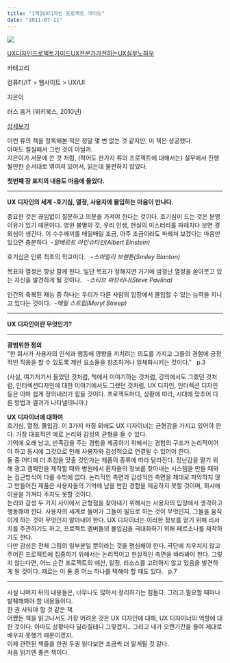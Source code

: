```yaml
---
title: "[책]UX디자인 프로젝트 가이드"
date: "2011-07-11"
---
```


[![](http://book.daum-img.net/R72x100/BOK0000934953811)](http://book.daum.net/detail/book.do?bookid=BOK0000934953811)

[UX디자인프로젝트가이드UX전문가가전하는UX실무노하우](http://book.daum.net/detail/book.do?bookid=BOK0000934953811)

카테고리

컴퓨터/IT > 웹사이트 > UX/UI

지은이

러스 웅거 (위키북스, 2010년)

[상세보기](http://book.daum.net/detail/book.do?bookid=BOK0000934953811)

  
이런 류의 책을 정독해본 적은 정말 몇 번 없는 것 같지만, 이 책은 성공했다.  
아마도 절실해서 그런 것이 아닐까.  
지은이가 서문에 쓴 것 처럼, (적어도 한가지 류의 프로젝트에 대해서는) 실무에서 진행될만한 순서대로 엮여져 있어서, 읽는데 불편하지 않았다.  
  
**첫번째 장 표지의 내용도 마음에 들었다.**  

* * *

**UX 디자인의 세계 -호기심, 열정, 사용자에 몰입하는 마음이 만나다.**  
  
중요한 것은 끊임없이 질문하고 의문을 가져야 한다는 것이다. 호기심이 드는 것은 분명 이유가 있기 때문이다. 영원 불멸의 것, 우리 인생, 현실의 미스터리를 파헤치다 보면 경외심이 생긴다. 이 수수께끼를 매일매일 조금, 아주 조금이라도 파헤쳐 보겠다는 마음만 있으면 충분하다  _\-알베르트 아인슈타인(Albert Einstein)_  
  
호기심은 인류 최초의 학교이다.   _\-스마일리 브랜튼(Smiley Blanton)_  
  
목표와 열정은 항상 함께 한다. 일단 목표가 정해지면 거기에 엄청난 열정을 쏟아붓고 있는 자신을 발견하게 될 것이다.   _\-스티브 파브리나(Steve Pavlina)_  
  
인간의 축복된 재능 중 하나는 우리가 다른 사람의 입장에서 몰입할 수 있는 능력을 지니고 있다는 것이다.  _\-메릴 스트립(Meryl Streep)_   

* * *

  
  
**UX 디자인이란 무엇인가?**  

* * *

**광범위한 정의**  
"한 회사가 사용자의 인식과 행동에 영향을 끼치려는 의도를 가지고 그들의 경험에 긍정적인 작용을 할 수 있도록 제반 요소들을 창조하거나 일체화시키는 것이다."   p.3  
  
(사실, 여기저기서 들었던 것처럼, 책에서 이야기하는 것처럼, 강의에서도 그랬던 것처럼, 인터렉션디자인에 대한 이야기에서도 그랬던 것처럼, UX 디자인, 인터렉션 디자인 등은 아마 쉽게 정의내리기 힘들 것이다. 프로젝트마다, 상황에 따라, 시대에 맞추어 다른 방법과 결과가 나타낼테니까.)  
  
**UX 디자이너에 대하여**  
호기심, 열정, 몰입감. 이 3가지 자질 외에도 UX 디자이너는 균형감을 가지고 있어야 한다. 가장 대표적인 예로 논리와 감성의 균형을 들 수 있다.  
기억에 오래 남고, 만족감을 주는 경험을 제공하기 위해서는 경험의 구조가 논리적이어야 하고 동시에 그것으로 인해 사용자와 감성적으로 연결될 수 있어야 한다.  
둘 중 어디에 더 초점을 맞출 것인가는 제품의 종류에 따라 달라진다. 장난감을 팔기 위해 광고 캠페인을 제작할 때와 병원에서 환자들의 정보를 찾아내는 시스템을 만들 때와는 접근방식이 다를 수밖에 없다. 논리적인 측면과 감성적인 측면을 제대로 파악하지 않고 만들어진 제품은 사용자들의 기억에 남을 만한 경험을 제공하지 못할 것이며, 회사에 이윤을 가져다 주지도 못할 것이다.  
논리와 감성 두 가지 사이에서 균형점을 찾아내기 위해서는 사용자의 입장에서 생각하고 행동해야 한다. 사용자의 세계로 들어가 그들이 필요로 하는 것이 무엇인지, 그들을 움직이게 하는 것이 무엇인지 알아내야 한다. UX 디자이너는 이러한 정보를 얻기 위해 리서치를 주관하기도 하고, 프로젝트 멤버들의 몰입감을 극대화하기 위해 페르소나를 제작하기도 한다.  
다만 감성은 전체 그림의 일부분일 뿐이라는 것을 명심해야 한다. 극단에 치우치지 않고 주어진 프로젝트에 집중하기 위해서는 논리적이고 현실적인 측면을 바라봐야 한다. 그렇지 않는다면, 어느 순간 프로젝트의 예산, 일정, 리소스를 고려하지 않고 있음을 발견하게 될 것이다. 때로는 이 둘 중 어느 하나를 택해야 할 때도 있다.   p.7    

* * *

  
사실 나머지 뒤의 내용들은, 너무나도 많아서 정리하기는 힘들다. 그리고 필요할 때마나 발췌해봐야 할 내용들이다.  
한 권 사둬야 할 것 같은 책.  
어쨌든 책을 읽고나서도 가장 어려운 것은 UX 디자인에 대해, UX 디자이너의 역할에 대한 것이다. 아마도 상황마다 달라질테니 그렇겠지.. 그리고 내가 오랜기간을 들여 제대로 배우지 못했기 때문이겠지.  
이제 관련된 책들을 한권 두권 읽다보면 조금씩 더 알게될 것 같다.  
처음 읽기엔 좋은 책이다.
